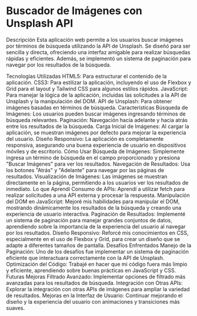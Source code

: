 # Buscador de Imágenes con Unsplash API

Descripción
Esta aplicación web permite a los usuarios buscar imágenes por términos de búsqueda utilizando la API de Unsplash. Se diseñó para ser sencilla y directa, ofreciendo una interfaz amigable para realizar búsquedas rápidas y eficientes. Además, se implementó un sistema de paginación para navegar por los resultados de la búsqueda.

Tecnologías Utilizadas
HTML5: Para estructurar el contenido de la aplicación.
CSS3: Para estilizar la aplicación, incluyendo el uso de Flexbox y Grid para el layout y Tailwind CSS para algunos estilos rápidos.
JavaScript: Para manejar la lógica de la aplicación, incluidas las solicitudes a la API de Unsplash y la manipulación del DOM.
API de Unsplash: Para obtener imágenes basadas en términos de búsqueda.
Características
Búsqueda de Imágenes: Los usuarios pueden buscar imágenes ingresando términos de búsqueda relevantes.
Paginación: Navegación hacia adelante y hacia atrás entre los resultados de la búsqueda.
Carga Inicial de Imágenes: Al cargar la aplicación, se muestran imágenes por defecto para mejorar la experiencia del usuario.
Diseño Responsivo: La aplicación es completamente responsiva, asegurando una buena experiencia de usuario en dispositivos móviles y de escritorio.
Cómo Usar
Búsqueda de Imágenes: Simplemente ingresa un término de búsqueda en el campo proporcionado y presiona "Buscar Imágenes" para ver los resultados.
Navegación de Resultados: Usa los botones "Atrás" y "Adelante" para navegar por las páginas de resultados.
Visualización de Imágenes: Las imágenes se muestran directamente en la página, permitiendo a los usuarios ver los resultados de inmediato.
Lo que Aprendí
Consumo de APIs: Aprendí a utilizar fetch para realizar solicitudes a una API externa y procesar la respuesta.
Manipulación del DOM en JavaScript: Mejoré mis habilidades para manipular el DOM, mostrando dinámicamente los resultados de la búsqueda y creando una experiencia de usuario interactiva.
Paginación de Resultados: Implementé un sistema de paginación para manejar grandes conjuntos de datos, aprendiendo sobre la importancia de la experiencia del usuario al navegar por los resultados.
Diseño Responsivo: Reforcé mis conocimientos en CSS, especialmente en el uso de Flexbox y Grid, para crear un diseño que se adapte a diferentes tamaños de pantalla.
Desafíos Enfrentados
Manejo de la Paginación: Uno de los desafíos fue implementar un sistema de paginación eficiente que interactuara correctamente con la API de Unsplash.
Optimización del Código: Trabajé en hacer que mi código fuera más limpio y eficiente, aprendiendo sobre buenas prácticas en JavaScript y CSS.
Futuras Mejoras
Filtrado Avanzado: Implementar opciones de filtrado más avanzadas para los resultados de búsqueda.
Integración con Otras APIs: Explorar la integración con otras APIs de imágenes para ampliar la variedad de resultados.
Mejoras en la Interfaz de Usuario: Continuar mejorando el diseño y la experiencia del usuario con animaciones y transiciones más suaves.